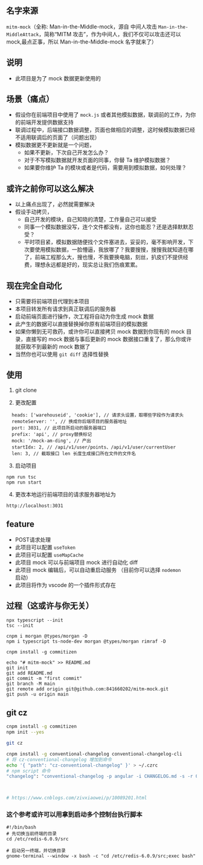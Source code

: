 ## 名字来源
  `mitm-mock`（全称: Man-in-the-Middle-mock，源自 中间人攻击  `Man-in-the-MiddleAttack`，简称“MITM 攻击”，作为中间人，我们不仅可以攻击还可以 mock,最点正事，所以 Man-in-the-Middle-mock 名字就来了）
## 说明

-   此项目是为了 mock 数据更新使用的

## 场景（痛点）

-   假设你在前端项目中使用了 `mock.js` 或者其他模拟数据，联调前的工作，为你的前端开发提供数据支持
-   联调过程中，后端接口数据调整，页面也做相应的调整，这时候模拟数据已经不适用联调后的页面了（问题出现）
-   模拟数据更不更新就是一个问题，
    -   如果不更新，下次自己开发怎么办？
    -   对于不写模拟数据就开发页面的同事，你替 Ta 维护模拟数据？
    -   如果要你维护 Ta 的模块或者是代码，需要用到模拟数据，如何处理？

## 或许之前你可以这么解决

-   以上痛点出现了，必然就需要解决
-   假设手动拷贝，
    -   自己开发的模块，自己知晓的清楚，工作量自己可以接受
    -   同事一个模拟数据没写，连个文件都没有，这你也能忍？还是选择默默忍受？
    -   平时项目紧，模拟数据随便找个文件塞进去，妥妥的，毫不影响开发，下次要使用模拟数据，一脸懵逼，我放哪了？我要搜搜，搜搜我就知道在哪了，前端工程那么大，搜也慢，不我要换电脑，刻丝，扒皮们不提供经费，理想永远都是好的，现实总让我们伤痕累累。

## 现在完全自动化

-   只需要将前端项目代理到本项目
-   本项目转发所有请求到真正联调后的服务器
-   启动前端页面进行操作，次工程将自动为你生成 mock 数据
-   此产生的数据可以直接替换掉你原有前端项目的模拟数据
-   如果你懒到无可救药，或许你可以直接拷贝 mock 数据到你现有的 mock 目录，直接写的 mock 数据与事后更新的 mock 数据接口重复了，那么你或许就获取不到最新的 mock 数据了
-   当然你也可以使用 `git diff` 选择性替换

## 使用
1. git clone

2. 更改配置

```
  heads: ['warehouseid', 'cookie'], // 请求头设置，取哪些字段作为请求头
  remoteServer: '', // 换成你后端项目的服务器地址
  port: 3031, // 此项目所启动的服务器端口
  prefix: 'api', // proxy替换标记
  mock: '/mock-am-ding', // 产出
  startIdx: 2, // /api/v1/user/points、/api/v1/user/currentUser
  len: 3, // 截取接口 len 长度生成接口所在文件的文件名
```

3. 启动项目

```
npm run tsc
npm run start
```
4. 更改本地运行前端项目的请求服务器地址为

```
http://localhost:3031

```

## feature
-   POST请求处理
-   此项目可以配置 `useToken`
-   此项目可以配置 `useMapCache`
-   此项目 mock 可以与前端项目 mock 进行自动化 diff
-   此项目 mock 编辑后，可以自动重启动服务 （目前你可以选择 `nodemon` 启动）
-   此项目将作为 vscode 的一个插件形式存在

## 过程（这或许与你无关）
```
npx typescript --init
tsc --init
```

```
cnpm i morgan @types/morgan -D
npm i typescript ts-node-dev morgan @types/morgan rimraf -D

```

```
cnpm install -g commitizen
```

```
echo "# mitm-mock" >> README.md
git init
git add README.md
git commit -m "first commit"
git branch -M main
git remote add origin git@github.com:841660202/mitm-mock.git
git push -u origin main

```
## git cz

```sh
cnpm install -g commitizen
npm init --yes

git cz

cnpm install -g conventional-changelog conventional-changelog-cli
# 将 cz-conventional-changelog 增加到命令
echo '{ "path": "cz-conventional-changelog" }' > ~/.czrc
# npm script 命令
"changelog": "conventional-changelog -p angular -i CHANGELOG.md -s -r 0"



# https://www.cnblogs.com/zivxiaowei/p/10089201.html
```

### 这个参考或许可以用拿到启动多个控制台执行脚本
```
#!/bin/bash
# 先切换当前终端的目录
cd /etc/redis-6.0.9/src

# 启动另一终端，并切换目录
gnome-terminal --window -x bash -c "cd /etc/redis-6.0.9/src;exec bash"


```